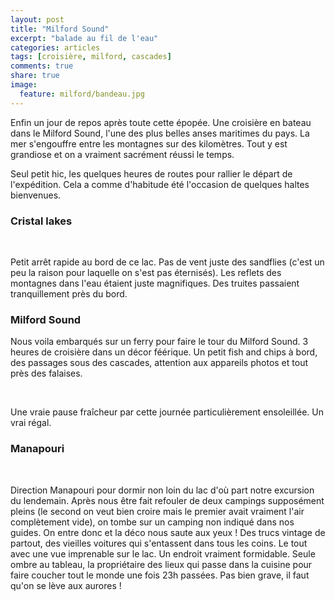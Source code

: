 ```yaml
---
layout: post
title: "Milford Sound"
excerpt: "balade au fil de l'eau"
categories: articles
tags: [croisière, milford, cascades]
comments: true
share: true
image:
  feature: milford/bandeau.jpg
---
```


Enfin un jour de repos après toute cette épopée. Une croisière en bateau dans le Milford Sound, l'une des plus belles anses maritimes du pays. La mer s'engouffre entre les montagnes sur des kilomètres. Tout y est grandiose et on a vraiment sacrément réussi le temps.

Seul petit hic, les quelques heures de routes pour rallier le départ de l'expédition. Cela a comme d'habitude été l'occasion de quelques haltes bienvenues.

### Cristal lakes

<figure class="half">
	<a href="{{site.url}}/images/milford/P1010141.JPG"><img src="{{site.url}}/images/milford/P1010141.JPG" alt=""></a>
	<a href="{{site.url}}/images/milford/P1010143.JPG"><img src="{{site.url}}/images/milford/P1010143.JPG" alt=""></a>
</figure>

Petit arrêt rapide au bord de ce lac. Pas de vent juste des sandflies (c'est un peu la raison pour laquelle on s'est pas éternisés). Les reflets des montagnes dans l'eau étaient juste magnifiques. Des truites passaient tranquillement près du bord.

### Milford Sound

Nous voila embarqués sur un ferry pour faire le tour du Milford Sound. 3 heures de croisière dans un décor féérique. Un petit fish and chips à bord, des passages sous des cascades, attention aux appareils photos et tout près des falaises.

<figure class="half">
	<a href="{{site.url}}/images/milford/P1010152.JPG"><img src="{{site.url}}/images/milford/P1010152.JPG" alt=""></a>
	<a href="{{site.url}}/images/milford/P1010176.JPG"><img src="{{site.url}}/images/milford/P1010176.JPG" alt=""></a>
	<a href="{{site.url}}/images/milford/P1010161.JPG"><img src="{{site.url}}/images/milford/P1010161.JPG" alt=""></a>
	<a href="{{site.url}}/images/milford/P1010186.JPG"><img src="{{site.url}}/images/milford/P1010186.JPG" alt=""></a>
	<a href="{{site.url}}/images/milford/P1010194.JPG"><img src="{{site.url}}/images/milford/P1010194.JPG" alt=""></a>
	<a href="{{site.url}}/images/milford/P1010197.JPG"><img src="{{site.url}}/images/milford/P1010197.JPG" alt=""></a>
	<a href="{{site.url}}/images/milford/P1010199.JPG"><img src="{{site.url}}/images/milford/P1010199.JPG" alt=""></a>
	<a href="{{site.url}}/images/milford/P1010205.JPG"><img src="{{site.url}}/images/milford/P1010205.JPG" alt=""></a>
	<a href="{{site.url}}/images/milford/P1010217.JPG"><img src="{{site.url}}/images/milford/P1010217.JPG" alt=""></a>
	<a href="{{site.url}}/images/milford/P1010219.JPG"><img src="{{site.url}}/images/milford/P1010219.JPG" alt=""></a>
	<a href="{{site.url}}/images/milford/P1010223.JPG"><img src="{{site.url}}/images/milford/P1010223.JPG" alt=""></a>
	<a href="{{site.url}}/images/milford/P1010236.JPG"><img src="{{site.url}}/images/milford/P1010236.JPG" alt=""></a>
	<a href="{{site.url}}/images/milford/P1010240.JPG"><img src="{{site.url}}/images/milford/P1010240.JPG" alt=""></a>
	<a href="{{site.url}}/images/milford/P1010254.JPG"><img src="{{site.url}}/images/milford/P1010254.JPG" alt=""></a>
	<a href="{{site.url}}/images/milford/P1010257.JPG"><img src="{{site.url}}/images/milford/P1010257.JPG" alt=""></a>
	<a href="{{site.url}}/images/milford/P1010261.JPG"><img src="{{site.url}}/images/milford/P1010261.JPG" alt=""></a>
</figure>

Une vraie pause fraîcheur par cette journée particulièrement ensoleillée. Un vrai régal.

### Manapouri

<figure class="half">
	<a href="{{site.url}}/images/milford/P1010270.JPG"><img src="{{site.url}}/images/milford/P1010270.JPG" alt=""></a>
	<a href="{{site.url}}/images/milford/P1010271.JPG"><img src="{{site.url}}/images/milford/P1010271.JPG" alt=""></a>
	<a href="{{site.url}}/images/milford/P1010273.JPG"><img src="{{site.url}}/images/milford/P1010273.JPG" alt=""></a>
</figure>

Direction Manapouri pour dormir non loin du lac d'où part notre excursion du lendemain. Après nous être fait refouler de deux campings supposément pleins (le second on veut bien croire mais le premier avait vraiment l'air complètement vide), on tombe sur un camping non indiqué dans nos guides. On entre donc et la déco nous saute aux yeux ! Des trucs vintage de partout, des vieilles voitures qui s'entassent dans tous les coins. Le tout avec une vue imprenable sur le lac. Un endroit vraiment formidable. Seule ombre au tableau, la propriétaire des lieux qui passe dans la cuisine pour faire coucher tout le monde une fois 23h passées. Pas bien grave, il faut qu'on se lève aux aurores !
